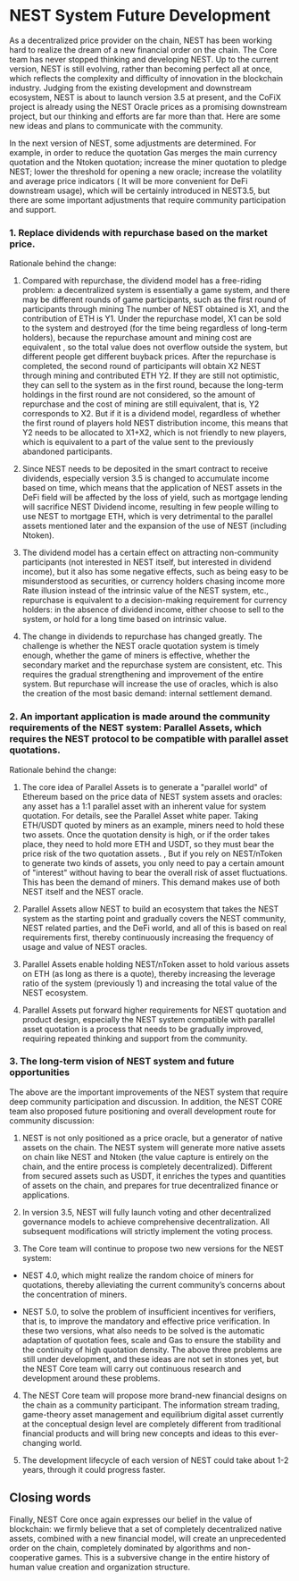 # NEST System Future Development

As a decentralized price provider on the chain, NEST has been working hard to realize the dream of a new financial order on the chain. The Core team has never stopped thinking and developing NEST. Up to the current version, NEST is still evolving, rather than becoming perfect all at once, which reflects the complexity and difficulty of innovation in the blockchain industry. Judging from the existing development and downstream ecosystem, NEST is about to launch version 3.5 at present, and the CoFiX project is already using the NEST Oracle prices as a promising downstream project, but our thinking and efforts are far more than that. Here are some new ideas and plans to communicate with the community.

In the next version of NEST, some adjustments are determined. For example, in order to reduce the quotation Gas merges the main currency quotation and the Ntoken quotation; increase the miner quotation to pledge NEST; lower the threshold for opening a new oracle; increase the volatility and average price indicators ( It will be more convenient for DeFi downstream usage), which will be certainly introduced in NEST3.5, but there are some important adjustments that require community participation and support.

### 1. Replace dividends with repurchase based on the market price.

Rationale behind the change: 

1. Compared with repurchase, the dividend model has a free-riding problem: a decentralized system is essentially a game system, and there may be different rounds of game participants, such as the first round of participants through mining The number of NEST obtained is X1, and the contribution of ETH is Y1. Under the repurchase model, X1 can be sold to the system and destroyed (for the time being regardless of long-term holders), because the repurchase amount and mining cost are equivalent , so the total value does not overflow outside the system, but different people get different buyback prices. After the repurchase is completed, the second round of participants will obtain X2 NEST through mining and contributed ETH Y2. If they are still not optimistic, they can sell to the system as in the first round, because the long-term holdings in the first round are not considered, so the amount of repurchase and the cost of mining are still equivalent, that is, Y2 corresponds to X2. But if it is a dividend model, regardless of whether the first round of players hold NEST distribution income, this means that Y2 needs to be allocated to X1+X2, which is not friendly to new players, which is equivalent to a part of the value sent to the previously abandoned participants.

2. Since NEST needs to be deposited in the smart contract to receive dividends, especially version 3.5 is changed to accumulate income based on time, which means that the application of NEST assets in the DeFi field will be affected by the loss of yield, such as mortgage lending will sacrifice NEST Dividend income, resulting in few people willing to use NEST to mortgage ETH, which is very detrimental to the parallel assets mentioned later and the expansion of the use of NEST (including Ntoken).

3. The dividend model has a certain effect on attracting non-community participants (not interested in NEST itself, but interested in dividend income), but it also has some negative effects, such as being easy to be misunderstood as securities, or currency holders chasing income more Rate illusion instead of the intrinsic value of the NEST system, etc., repurchase is equivalent to a decision-making requirement for currency holders: in the absence of dividend income, either choose to sell to the system, or hold for a long time based on intrinsic value.

4. The change in dividends to repurchase has changed greatly. The challenge is whether the NEST oracle quotation system is timely enough, whether the game of miners is effective, whether the secondary market and the repurchase system are consistent, etc. This requires the gradual strengthening and improvement of the entire system. But repurchase will increase the use of oracles, which is also the creation of the most basic demand: internal settlement demand.

### 2. An important application is made around the community requirements of the NEST system: Parallel Assets, which requires the NEST protocol to be compatible with parallel asset quotations.

Rationale behind the change:

1) The core idea of Parallel Assets is to generate a "parallel world" of Ethereum based on the price data of NEST system assets and oracles: any asset has a 1:1 parallel asset with an inherent value for system quotation. For details, see the Parallel Asset white paper. Taking ETH/USDT quoted by miners as an example, miners need to hold these two assets. Once the quotation density is high, or if the order takes place, they need to hold more ETH and USDT, so they must bear the price risk of the two quotation assets. , But if you rely on NEST/nToken to generate two kinds of assets, you only need to pay a certain amount of "interest" without having to bear the overall risk of asset fluctuations. This has been the demand of miners. This demand makes use of both NEST itself and the NEST oracle.

2) Parallel Assets allow NEST to build an ecosystem that takes the NEST system as the starting point and gradually covers the NEST community, NEST related parties, and the DeFi world, and all of this is based on real requirements first, thereby continuously increasing the frequency of usage and value of NEST oracles.

3) Parallel Assets enable holding NEST/nToken asset to hold various assets on ETH (as long as there is a quote), thereby increasing the leverage ratio of the system (previously 1) and increasing the total value of the NEST ecosystem.

4) Parallel Assets put forward higher requirements for NEST quotation and product design, especially the NEST system compatible with parallel asset quotation is a process that needs to be gradually improved, requiring repeated thinking and support from the community.

### 3. The long-term vision of NEST system and future opportunities

The above are the important improvements of the NEST system that require deep community participation and discussion. In addition, the NEST CORE team also proposed future positioning and overall development route for community discussion:

1. NEST is not only positioned as a price oracle, but a generator of native assets on the chain. The NEST system will generate more native assets on chain like NEST and Ntoken (the value capture is entirely on the chain, and the entire process is completely decentralized). Different from secured assets such as USDT, it enriches the types and quantities of assets on the chain, and prepares for true decentralized finance or applications.

2. In version 3.5, NEST will fully launch voting and other decentralized governance models to achieve comprehensive decentralization. All subsequent modifications will strictly implement the voting process.

3. The Core team will continue to propose two new versions for the NEST system: 

* NEST 4.0, which might realize the random choice of miners for quotations, thereby alleviating the current community’s concerns about the concentration of miners.

* NEST 5.0, to solve the problem of insufficient incentives for verifiers, that is, to improve the mandatory and effective price verification. In these two versions, what also needs to be solved is the automatic adaptation of quotation fees, scale and Gas to ensure the stability and the continuity of high quotation density. The above three problems are still under development, and these ideas are not set in stones yet, but the NEST Core team will carry out continuous research and development around these problems.

4. The NEST Core team will propose more brand-new financial designs on the chain as a community participant. The information stream trading, game-theory asset management and equilibrium digital asset currently at the conceptual design level are completely different from traditional financial products and will bring new concepts and ideas to this ever-changing world.

5. The development lifecycle of each version of NEST could take about 1-2 years, through it could progress faster.

## Closing words

Finally, NEST Core once again expresses our belief in the value of blockchain: we firmly believe that a set of completely decentralized native assets, combined with a new financial model, will create an unprecedented order on the chain, completely dominated by algorithms and non-cooperative games. This is a subversive change in the entire history of human value creation and organization structure.


